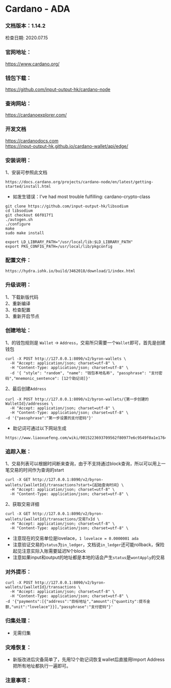 # Cardano - ADA

### 文档版本：1.14.2
检查日期: 2020.07.15

### 官网地址：
https://www.cardano.org/

### 钱包下载：
https://github.com/input-output-hk/cardano-node

### 查询网站：
https://cardanoexplorer.com/

### 开发文档
https://cardanodocs.com  
https://input-output-hk.github.io/cardano-wallet/api/edge/

### 安装说明：
1、安装可参照此文档
```
https://docs.cardano.org/projects/cardano-node/en/latest/getting-started/install.html
```
* 如发生错误：I've had most trouble fulfilling: cardano-crypto-class
```
git clone https://github.com/input-output-hk/libsodium
cd libsodium
git checkout 66f017f1
./autogen.sh
./configure
make
sudo make install

export LD_LIBRARY_PATH="/usr/local/lib:$LD_LIBRARY_PATH"
export PKG_CONFIG_PATH=/usr/local/lib/pkgconfig
```

### 配置文件：
```
https://hydra.iohk.io/build/3462018/download/1/index.html
```

### 升级说明：
1、下载新版代码  
2、重新编译  
3、检查配置  
3、重新开启节点

### 创建地址：
1、的钱包规则是 `Wallet` -> `Address`，交易所只需要一个`Wallet`即可，首先是创建钱包
```
curl -X POST http://127.0.0.1:8090/v2/byron-wallets \
  -H "Accept: application/json; charset=utf-8" \
  -H "Content-Type: application/json; charset=utf-8" \
  -d '{ "style": "random", "name": "钱包本地名称", "passphrase": "支付密码","mnemonic_sentence": [12个助记词]}'
```
2、最后创建`Address`
```
curl -X POST http://127.0.0.1:8090/v2/byron-wallets/{第一步创建的WalletId}/addresses \
  -H "Accept: application/json; charset=utf-8" \
  -H "Content-Type: application/json; charset=utf-8" \
-d '{"passphrase":"第一步设置的支付密码"}'
```
* 助记词可通过以下网站生成
```
https://www.liaoxuefeng.com/wiki/0015223693709562f80977e6c9549f0a1e17640a61433d6000/0015223800842062cc09cdd70dc45b8992c3b399386673a000
```

### 追踪入账：
1、交易列表可以根据时间断来查询，由于不支持通过block查询，所以可以用上一笔交易的时间作为查询的start
```
curl -X GET http://127.0.0.1:8090/v2/byron-wallets/{walletId}/transactions?start={起始查询时间} \
  -H "Accept: application/json; charset=utf-8" \
  -H "Content-Type: application/json; charset=utf-8" \
```  
2、获取交易详细
```
curl -X GET http://127.0.0.1:8090/v2/byron-wallets/{walletId}/transactions/交易TxId \
  -H "Accept: application/json; charset=utf-8" \
  -H "Content-Type: application/json; charset=utf-8" \
```
* 注意现在的交易单位是lovelace，`1 lovelace = 0.0000001 ada`
* 注意验证交易的`status`为`in_ledger`，文档说`in_ledger`还可能rollback，保险起见注意实际入账需要延迟N个block
* 注意如果input和output的地址都是本地的话会产生`status`是`wontApply`的交易

### 对外提币：
```
curl -X POST http://127.0.0.1:8090/v2/byron-wallets/{walletId}/transactions \
  -H "Accept: application/json; charset=utf-8" \
  -H "Content-Type: application/json; charset=utf-8" \
-d '{"payments":[{"address":"目标地址","amount":{"quantity":提币金额,"unit":"lovelace"}}],"passphrase":"支付密码"}'
```

### 归集处理：
* 无需归集

### 灾难恢复：
* 新版改进后灾备简单了，先用12个助记词恢复wallet后直接用Import Address把所有地址都执行一遍即可。  

### 注意事项：
